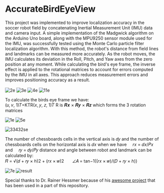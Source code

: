 # AccurateBirdEyeView
This project was implemented to improve localization accuracy in the soccer robot field by concatenating Inertial Measurement Unit (IMU) data and camera input. A simple implementation of the Madgwick algorithm on the Arduino Uno board, along with the MPU9250 sensor module used for the IMU, was successfully tested using the Monte Carlo particle filter localization algorithm.
With this method, the robot's distance from field lines and landmarks can be measured more accurately. As the robot moves, the IMU calculates its deviation in the Roll, Pitch, and Yaw axes from the zero position at any moment. While calculating the bird's eye frame, the inverse effect is applied to the rotational matrices to account for errors computed by the IMU in all axes. This approach reduces measurement errors and improves positioning accuracy as a result.
</br>
</br>
![2e](https://user-images.githubusercontent.com/6237268/157687335-33a461bd-7ca9-4091-a374-81613b90ca6f.PNG)
![3e](https://user-images.githubusercontent.com/6237268/157687172-1cc59c27-fbf9-4aee-87a3-caca8f6c7037.PNG)
![4e](https://user-images.githubusercontent.com/6237268/157688079-72adad11-4f4f-4e3e-96d3-cbb908dcf8f2.PNG)
![11e](https://user-images.githubusercontent.com/6237268/157687099-311c6785-90cc-476d-84c9-32cbeb2ee9c8.PNG)

To calculate the birds eye frame we have:
</br> (𝑢, 𝑣, 1)𝑇=KTR(𝑥, 𝑦, 𝑧, 1)𝑇    R is 𝑹𝒙 × 𝑹𝒚 × 𝑹𝒛  which forms the 3 rotation matrices

![1e](https://user-images.githubusercontent.com/6237268/157687484-85934d21-28a0-4caf-b2d2-7a0d875d2f4f.PNG)
![5e](https://user-images.githubusercontent.com/6237268/157687506-ff520a0f-bad6-453f-b52b-c53de6935016.PNG)

![33432se](https://user-images.githubusercontent.com/6237268/157710243-34d2d005-8980-4e6e-978b-67e2b1280274.png)

The number of chessboards cells in the vertical axis is 𝑑𝑦 and the number of chessboards cells on the horizontal axis is 𝑑𝑥 when we have &nbsp;&nbsp;&nbsp; 𝑟𝑥 = 𝑑𝑥/𝑃𝑥  &nbsp;&nbsp;&nbsp; and &nbsp;&nbsp;&nbsp; 𝑟𝑦 = 𝑑𝑦/𝑃𝑦 distance and angle between robot and landmark can be calculated by: </br>
𝑅 = √(𝑑 + 𝑟𝑦 × ℎ)2 + (𝑟𝑥 × 𝑤)2  &nbsp;&nbsp;&nbsp;&nbsp;&nbsp;   ∠𝐴 = tan−1((𝑟𝑥 × 𝑤)/(𝐷 + 𝑟𝑦 × ℎ))

![7e](https://user-images.githubusercontent.com/6237268/157687748-6125ba57-44d8-44b6-8066-ed72d4203f03.PNG)
![result](https://user-images.githubusercontent.com/6237268/157692804-dea4797a-d3da-4adf-9de9-537be91ac61a.png)

Special thanks to Dr. Rainer Hessmer because of his [awesome project](http://www.hessmer.org/robotics/monte-carlo-location-for-robots.html/) that has been used in a part of this repository.
